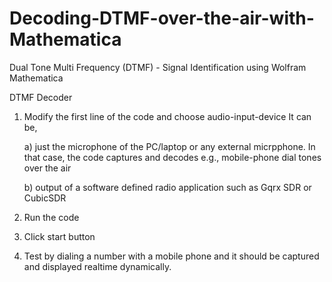 # Decoding-DTMF-over-the-air-with-Mathematica
Dual Tone Multi Frequency (DTMF) - Signal Identification using Wolfram Mathematica

DTMF Decoder

1) Modify the first line of the code and choose audio-input-device
   It can be, 
   
   a) just the microphone of the PC/laptop or any external micrpphone. 
      In that case, the code captures and decodes e.g., mobile-phone dial tones over the air
      
   b) output of a software defined radio application such as Gqrx SDR or CubicSDR

2) Run the code
3) Click start button
4) Test by dialing a number with a mobile phone and it should be captured and displayed realtime dynamically.
